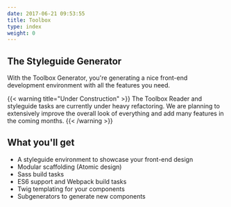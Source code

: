 ```yaml
---
date: 2017-06-21 09:53:55
title: Toolbox
type: index
weight: 0
---
```


## The Styleguide Generator

With the Toolbox Generator, you're generating a nice front-end development environment with all the features you need. 

{{< warning title="Under Construction" >}}
The Toolbox Reader and styleguide tasks are currently under heavy refactoring. We are planning to extensively improve the overall look of everything and add many features in the coming months.
{{< /warning >}}

## What you'll get

- A styleguide environment to showcase your front-end design
- Modular scaffolding (Atomic design)
- Sass build tasks
- ES6 support and Webpack build tasks
- Twig templating for your components
- Subgenerators to generate new components

